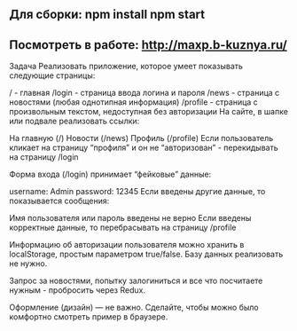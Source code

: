 Для сборки:
npm install
npm start
---
Посмотреть в работе: 
http://maxp.b-kuznya.ru/
---
Задача
Реализовать приложение, которое умеет показывать следующие страницы:

/ - главная
/login - страница ввода логина и пароля
/news - страница с новостями (любая однотипная информация)
/profile - страница с произвольным текстом, недоступная без авторизации
На сайте, в шапке или подвале реализовать ссылки:

На главную (/)
Новости (/news)
Профиль (/profile)
Если пользователь кликает на страницу “профиля” и он не “авторизован” - перекидывать на страницу /login

Форма входа (/login) принимает “фейковые” данные:

username: Admin
password: 12345 
Если введены другие данные, то показывается сообщения:

Имя пользователя или пароль введены не верно 
Если введены корректные данные, то перебрасывать на страницу /profile

Информацию об авторизации пользователя можно хранить в localStorage, простым параметром true/false. Базу данных реализовать не нужно.

Запрос за новостями, попытку залогиниться и все что посчитаете нужным - пробросить через Redux.

Оформление (дизайн) — не важно. Сделайте, чтобы можно было комфортно смотреть пример в браузере.